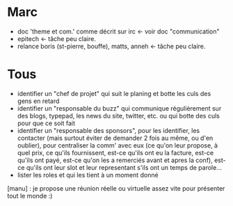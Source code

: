 
# Marc

- doc 'theme et com.' comme décrit sur irc <- voir doc "communication"
- epitech <- tâche peu claire.
- relance boris (st-pierre, bouffe), matts, anneh <- tâche peu claire. 

# Tous

- identifier un "chef de projet" qui suit le planing et botte les culs des gens en retard
- identifier un "responsable du buzz" qui communique régulièrement sur des blogs, typepad, les news du site, twitter, etc. ou qui botte des culs pour que ce soit fait
- identifier un "responsable des sponsors", pour les identifier, les contacter (mais surtout éviter de demander 2 fois au même, ou d'en oublier), pour centraliser la comm' avec eux (ce qu'on leur propose, à quel prix, ce qu'ils fournissent, est-ce qu'ils ont eu la facture, est-ce qu'ils ont payé, est-ce qu'on les a remerciés avant et apres la conf), est-ce qu'ils ont leur slot et leur representant s'ils ont un temps de parole...
- lister les roles et qui les tient à un moment donné

[manu] : je propose une réunion réelle ou virtuelle assez vite pour présenter tout le monde :)


